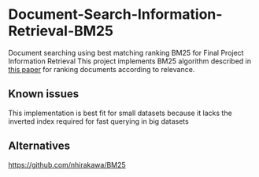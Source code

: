 # Document-Search-Information-Retrieval-BM25
Document searching using best matching ranking BM25 for Final Project Information Retrieval
This project implements BM25 algorithm described in [this paper](https://pdfs.semanticscholar.org/c0a4/8ed7577a7b48288dfb2711cbd86e30636b5f.pdf) for ranking documents according to relevance.

## Known issues
This implementation is best fit for small datasets because it lacks the inverted index required for fast querying in big datasets

## Alternatives
https://github.com/nhirakawa/BM25
